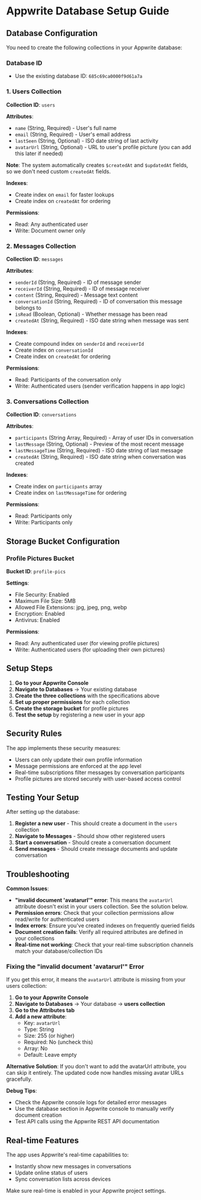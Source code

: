 # Appwrite Database Setup Guide

## Database Configuration

You need to create the following collections in your Appwrite database:

### Database ID
- Use the existing database ID: `685c69ca0000f9d61a7a`

### 1. Users Collection

**Collection ID**: `users`

**Attributes**:
- `name` (String, Required) - User's full name
- `email` (String, Required) - User's email address
- `lastSeen` (String, Optional) - ISO date string of last activity
- `avatarUrl` (String, Optional) - URL to user's profile picture (you can add this later if needed)

**Note**: The system automatically creates `$createdAt` and `$updatedAt` fields, so we don't need custom `createdAt` fields.

**Indexes**:
- Create index on `email` for faster lookups
- Create index on `createdAt` for ordering

**Permissions**:
- Read: Any authenticated user
- Write: Document owner only

### 2. Messages Collection

**Collection ID**: `messages`

**Attributes**:
- `senderId` (String, Required) - ID of message sender
- `receiverId` (String, Required) - ID of message receiver
- `content` (String, Required) - Message text content
- `conversationId` (String, Required) - ID of conversation this message belongs to
- `isRead` (Boolean, Optional) - Whether message has been read
- `createdAt` (String, Required) - ISO date string when message was sent

**Indexes**:
- Create compound index on `senderId` and `receiverId`
- Create index on `conversationId`
- Create index on `createdAt` for ordering

**Permissions**:
- Read: Participants of the conversation only
- Write: Authenticated users (sender verification happens in app logic)

### 3. Conversations Collection

**Collection ID**: `conversations`

**Attributes**:
- `participants` (String Array, Required) - Array of user IDs in conversation
- `lastMessage` (String, Optional) - Preview of the most recent message
- `lastMessageTime` (String, Required) - ISO date string of last message
- `createdAt` (String, Required) - ISO date string when conversation was created

**Indexes**:
- Create index on `participants` array
- Create index on `lastMessageTime` for ordering

**Permissions**:
- Read: Participants only
- Write: Participants only

## Storage Bucket Configuration

### Profile Pictures Bucket

**Bucket ID**: `profile-pics`

**Settings**:
- File Security: Enabled
- Maximum File Size: 5MB
- Allowed File Extensions: jpg, jpeg, png, webp
- Encryption: Enabled
- Antivirus: Enabled

**Permissions**:
- Read: Any authenticated user (for viewing profile pictures)
- Write: Authenticated users (for uploading their own pictures)

## Setup Steps

1. **Go to your Appwrite Console**
2. **Navigate to Databases** → Your existing database
3. **Create the three collections** with the specifications above
4. **Set up proper permissions** for each collection
5. **Create the storage bucket** for profile pictures
6. **Test the setup** by registering a new user in your app

## Security Rules

The app implements these security measures:

- Users can only update their own profile information
- Message permissions are enforced at the app level
- Real-time subscriptions filter messages by conversation participants
- Profile pictures are stored securely with user-based access control

## Testing Your Setup

After setting up the database:

1. **Register a new user** - This should create a document in the `users` collection
2. **Navigate to Messages** - Should show other registered users
3. **Start a conversation** - Should create a conversation document
4. **Send messages** - Should create message documents and update conversation

## Troubleshooting

**Common Issues**:
- **"invalid document 'avatarurl'" error**: This means the `avatarUrl` attribute doesn't exist in your users collection. See the solution below.
- **Permission errors**: Check that your collection permissions allow read/write for authenticated users
- **Index errors**: Ensure you've created indexes on frequently queried fields
- **Document creation fails**: Verify all required attributes are defined in your collections
- **Real-time not working**: Check that your real-time subscription channels match your database/collection IDs

### Fixing the "invalid document 'avatarurl'" Error

If you get this error, it means the `avatarUrl` attribute is missing from your users collection:

1. **Go to your Appwrite Console**
2. **Navigate to Databases** → Your database → **users collection**
3. **Go to the Attributes tab**
4. **Add a new attribute**:
   - Key: `avatarUrl`
   - Type: String
   - Size: 255 (or higher)
   - Required: No (uncheck this)
   - Array: No
   - Default: Leave empty

**Alternative Solution**: If you don't want to add the avatarUrl attribute, you can skip it entirely. The updated code now handles missing avatar URLs gracefully.

**Debug Tips**:
- Check the Appwrite console logs for detailed error messages
- Use the database section in Appwrite console to manually verify document creation
- Test API calls using the Appwrite REST API documentation

## Real-time Features

The app uses Appwrite's real-time capabilities to:
- Instantly show new messages in conversations
- Update online status of users
- Sync conversation lists across devices

Make sure real-time is enabled in your Appwrite project settings.
